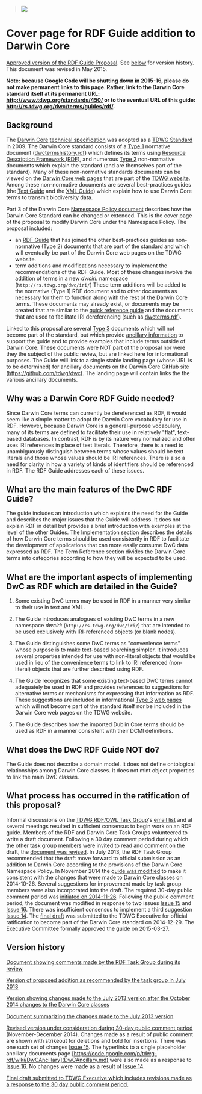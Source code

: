> [![](http://tdwg-rdf.googlecode.com/svn/trunk/file/tdwg-logo.png)](http://www.tdwg.org/)

# Cover page for RDF Guide addition to Darwin Core #

[Approved version of the RDF Guide Proposal](DwcRdfGuideFinal.md). See [below](#Version_history.md) for version history.  This document was revised in May 2015.

**Note: because Google Code will be shutting down in 2015-16, please do not make permanent links to this page.  Rather, link to the Darwin Core standard itself at its permanent URL: http://www.tdwg.org/standards/450/ or to the eventual URL of this guide: http://rs.tdwg.org/dwc/terms/guides/rdf/.**

## Background ##

The [Darwin Core](http://www.tdwg.org/standards/450/) [technical specification](http://www.tdwg.org/standards/status-and-categories/) was adopted as a [TDWG Standard](http://www.tdwg.org/standards/) in 2009.  The Darwin Core standard consists of a [Type 1](http://bioimages.vanderbilt.edu/pages/tdwg-stds-spec.pdf) normative document ([dwctermshistory.rdf](http://code.google.com/p/darwincore/source/browse/trunk/rdf/dwctermshistory.rdf)) which defines its terms using [Resource Description Framework (RDF)](http://www.w3.org/TR/rdf11-concepts/), and numerous [Type 2](http://bioimages.vanderbilt.edu/pages/tdwg-stds-spec.pdf) non-normative documents which explain the standard (and are themselves part of the standard).  Many of these non-normative standards documents can be viewed on the [Darwin Core web pages](http://rs.tdwg.org/dwc/index.htm) that are part of the [TDWG website](http://www.tdwg.org/).  Among these non-normative documents are several best-practices guides (the [Text Guide](http://rs.tdwg.org/dwc/terms/guides/text/index.htm) and the [XML Guide](http://rs.tdwg.org/dwc/terms/guides/xml/index.htm)) which explain how to use Darwin Core terms to transmit biodiversity data.

Part 3 of the Darwin Core [Namespace Policy document](http://rs.tdwg.org/dwc/terms/namespace/index.htm) describes how the Darwin Core Standard can be changed or extended.  This is the cover page of the proposal to modify Darwin Core under the Namespace Policy.  The proposal included:
  * an [RDF Guide](DwcRdfGuideProposalRevised.md) that has joined the other best-practices guides as non-normative (Type 2) documents that are part of the standard and which will eventually be part of the Darwin Core web pages on the TDWG website.
  * term additions and modifications necessary to implement the recommendations of the RDF Guide.  Most of these changes involve the addition of terms in a new _dwciri:_ namespace (`http://rs.tdwg.org/dwc/iri/`) These term additions will be added to the normative (Type 1) RDF document and to other documents as necessary for them to function along with the rest of the Darwin Core terms.  These documents may already exist, or documents may be created that are similar to the [quick reference guide](http://rs.tdwg.org/dwc/terms/index.htm) and the documents that are used to facilitate IRI dereferencing (such as [dwcterms.rdf](http://code.google.com/p/darwincore/source/browse/trunk/rdf/dwcterms.rdf)).

Linked to this proposal are several [Type 3](http://bioimages.vanderbilt.edu/pages/tdwg-stds-spec.pdf) documents which will not become part of the standard, but which provide [ancillary information](http://code.google.com/p/tdwg-rdf/wiki/DwCAncillary) to support the guide and to provide examples that include terms outside of Darwin Core.  These documents were NOT part of the proposal nor were they the subject of the public review, but are linked here for informational purposes.  The Guide will link to a single stable landing page (whose URL is to be determined) for ancillary documents on the Darwin Core GitHub site (https://github.com/tdwg/dwc). The landing page will contain links the the various ancillary documents.

## Why was a Darwin Core RDF Guide needed? ##

Since Darwin Core terms can currently be dereferenced as RDF, it would seem like a simple matter to adopt the Darwin Core vocabulary for use in RDF.  However, because Darwin Core is a general-purpose vocabulary, many of its terms are defined to facilitate their use in relatively "flat", text-based databases.  In contrast, RDF is by its nature very normalized and often uses IRI references in place of text literals.  Therefore, there is a need to unambiguously distinguish between terms whose values should be text literals and those whose values should be IRI references.  There is also a need for clarity in how a variety of kinds of identifiers should be referenced in RDF.  The RDF Guide addresses each of these issues.

## What are the main features of the DwC RDF Guide? ##
The guide includes an introduction which explains the need for the Guide and describes the major issues that the Guide will address.  It does not explain RDF in detail but provides a brief introduction with examples at the level of the other Guides.  The Implementation section describes the details of how Darwin Core terms should be used consistently in RDF to facilitate the development of applications that can more easily consume DwC data expressed as RDF.  The Term Reference section divides the Darwin Core terms into categories according to how they will be expected to be used.

## What are the important aspects of implementing DwC as RDF which are detailed in the Guide? ##

1. Some existing DwC terms may be used in RDF in a manner very similar to their use in text and XML.

2. The Guide introduces analogues of existing DwC terms in a new namespace _dwciri:_ (`http://rs.tdwg.org/dwc/iri/`) that are intended to be used exclusively with IRI-referenced objects (or blank nodes).

3. The Guide distinguishes some DwC terms as "convenience terms" whose purpose is to make text-based searching simpler.  It introduces several properties intended for use with non-literal objects that would be used in lieu of the convenience terms to link to IRI referenced (non-literal) objects that are further described using RDF.

4. The Guide recognizes that some existing text-based DwC terms cannot adequately be used in RDF and provides references to suggestions for alternative terms or mechanisms for expressing that information as RDF. These suggestions are included in informational [Type 3](http://bioimages.vanderbilt.edu/pages/tdwg-stds-spec.pdf) [web pages](http://code.google.com/p/tdwg-rdf/wiki/DwCAncillary) which will not become part of the standard itself nor be included in the Darwin Core web pages on the TDWG website.

5. The Guide describes how the imported Dublin Core terms should be used as RDF in a manner consistent with their DCMI definitions.

## What does the DwC RDF Guide NOT do? ##
The Guide does not describe a domain model. It does not define ontological relationships among Darwin Core classes.  It does not mint object properties to link the main DwC classes.

## What process has occurred in the ratification of this proposal? ##

Informal discussions on the [TDWG RDF/OWL Task Group](http://code.google.com/p/tdwg-rdf/)'s [email list](http://groups.google.com/group/tdwg-rdf) and at several meetings resulted in sufficient consensus to begin work on an RDF guide.  Members of the RDF and Darwin Core Task Groups volunteered to write a draft document.  Following a 30 day comment period during which the other task group members were invited to read and comment on the draft, the [document was revised](https://docs.google.com/document/d/1OLyVFuveGX1a0Yt6Niok9FfGxkrghii-xlGYhwO8UqE/edit?usp=sharing).  In July 2013, the RDF Task Group recommended that the draft move forward to official submission as an addition to Darwin Core according to the provisions of the Darwin Core Namespace Policy.  In November 2014 the [guide was modified](https://code.google.com/p/tdwg-rdf/wiki/DwcRdfGuideProposalChanges) to make it consistent with the changes that were made to Darwin Core classes on 2014-10-26. Several suggestions for improvement made by task group members were also incorporated into the draft.  The required 30-day public comment period was [initiated on 2014-11-26](http://lists.tdwg.org/pipermail/tdwg-content/2014-November/003384.html). Following the public comment period, the document was modified in response to two issues [Issue 15](https://code.google.com/p/tdwg-rdf/issues/detail?id=15) and [Issue 16](https://code.google.com/p/tdwg-rdf/issues/detail?id=16). There was insufficient consensus to implement a third suggestion [Issue 14](https://code.google.com/p/tdwg-rdf/issues/detail?id=14). The [final draft](DwcRdfGuideFinal.md) was submitted to the TDWG Executive for official ratification to become part of the Darwin Core standard on 2014-12-29.  The Executive Committee formally approved the guide on 2015-03-27.

## Version history ##
[Document showing comments made by the RDF Task Group during its review](https://docs.google.com/document/d/1OLyVFuveGX1a0Yt6Niok9FfGxkrghii-xlGYhwO8UqE/edit)

[Version of proposed addition as recommended by the task group in July 2013](DwcRdfGuideProposal.md)

[Version showing changes made to the July 2013 version after the October 2014 changes to the Darwin Core classes](DwcRdfGuideProposalChanges.md)

[Document summarizing the changes made to the July 2013 version](https://docs.google.com/document/d/153h1_kyfMllKGgfehVLB7ubzRDDaWtnaGHDDwJ6nkwE/edit?usp=sharing)

[Revised version under consideration during 30-day public comment period](DwcRdfGuideProposalRevised.md) (November-December 2014). Changes made as a result of public comment are shown with strikeout for deletions and bold for insertions.  There was one such set of changes [Issue 15](https://code.google.com/p/tdwg-rdf/issues/detail?id=15).  The hyperlinks to a single placeholder ancillary documents page [https://code.google.com/p/tdwg-rdf/wiki/DwCAncillary](DwCAncillary.md) were also made as a response to [Issue 16](https://code.google.com/p/tdwg-rdf/issues/detail?id=16). No changes were made as a result of [Issue 14](https://code.google.com/p/tdwg-rdf/issues/detail?id=14).

[Final draft submitted to TDWG Executive which includes revisions made as a response to the 30 day public comment period.](DwcRdfGuideFinal.md)